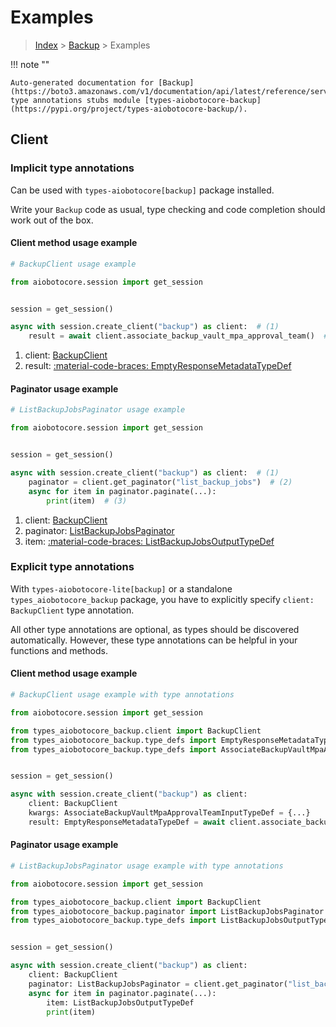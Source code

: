 # Examples

> [Index](../README.md) > [Backup](./README.md) > Examples

!!! note ""

    Auto-generated documentation for [Backup](https://boto3.amazonaws.com/v1/documentation/api/latest/reference/services/backup.html#backup)
    type annotations stubs module [types-aiobotocore-backup](https://pypi.org/project/types-aiobotocore-backup/).

## Client

### Implicit type annotations

Can be used with `types-aiobotocore[backup]` package installed.

Write your `Backup` code as usual,
type checking and code completion should work out of the box.



#### Client method usage example

```python
# BackupClient usage example

from aiobotocore.session import get_session


session = get_session()

async with session.create_client("backup") as client:  # (1)
    result = await client.associate_backup_vault_mpa_approval_team()  # (2)
```

1. client: [BackupClient](./client.md)
2. result: [:material-code-braces: EmptyResponseMetadataTypeDef](./type_defs.md#emptyresponsemetadatatypedef)



#### Paginator usage example

```python
# ListBackupJobsPaginator usage example

from aiobotocore.session import get_session


session = get_session()

async with session.create_client("backup") as client:  # (1)
    paginator = client.get_paginator("list_backup_jobs")  # (2)
    async for item in paginator.paginate(...):
        print(item)  # (3)
```

1. client: [BackupClient](./client.md)
2. paginator: [ListBackupJobsPaginator](./paginators.md#listbackupjobspaginator)
3. item: [:material-code-braces: ListBackupJobsOutputTypeDef](./type_defs.md#listbackupjobsoutputtypedef)




### Explicit type annotations

With `types-aiobotocore-lite[backup]`
or a standalone `types_aiobotocore_backup` package, you have to explicitly specify
`client: BackupClient` type annotation.

All other type annotations are optional, as types should be discovered automatically.
However, these type annotations can be helpful in your functions and methods.


#### Client method usage example

```python
# BackupClient usage example with type annotations

from aiobotocore.session import get_session

from types_aiobotocore_backup.client import BackupClient
from types_aiobotocore_backup.type_defs import EmptyResponseMetadataTypeDef
from types_aiobotocore_backup.type_defs import AssociateBackupVaultMpaApprovalTeamInputTypeDef


session = get_session()

async with session.create_client("backup") as client:
    client: BackupClient
    kwargs: AssociateBackupVaultMpaApprovalTeamInputTypeDef = {...}
    result: EmptyResponseMetadataTypeDef = await client.associate_backup_vault_mpa_approval_team(**kwargs)
```



#### Paginator usage example

```python
# ListBackupJobsPaginator usage example with type annotations

from aiobotocore.session import get_session

from types_aiobotocore_backup.client import BackupClient
from types_aiobotocore_backup.paginator import ListBackupJobsPaginator
from types_aiobotocore_backup.type_defs import ListBackupJobsOutputTypeDef


session = get_session()

async with session.create_client("backup") as client:
    client: BackupClient
    paginator: ListBackupJobsPaginator = client.get_paginator("list_backup_jobs")
    async for item in paginator.paginate(...):
        item: ListBackupJobsOutputTypeDef
        print(item)
```


